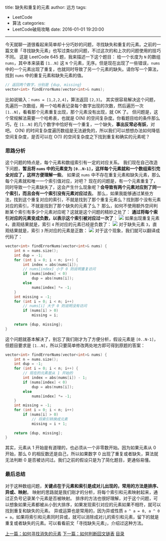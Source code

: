 title: 缺失和重复的元素
author: 远方
tags:
  - LeetCode
  - 算法
categories:
  - LeetCode破局攻略
date: 2016-01-01 19:20:00
---
今天就聊一道很看起来简单却十分巧妙的问题，寻找缺失和重复的元素。之前的一篇文章「寻找缺失元素」也写过类似的问题，不过这次的和上次的问题使用的技巧不同。
这是 LeetCode 645 题，我来描述一下这个题目：
给一个长度为 `N` 的数组 `nums`，其中本来装着 `[1..N]` 这 `N` 个元素，无序。但是现在出现了一些错误，`nums` 中的一个元素出现了重复，也就同时导致了另一个元素的缺失。请你写一个算法，找到 `nums` 中的重复元素和缺失元素的值。
```cpp
// 返回两个数字，分别是 {dup, missing}
vector<int> findErrorNums(vector<int>& nums);
```
比如说输入：`nums = [1,2,2,4]`，算法返回 `[2,3]`。
其实很容易解决这个问题，先遍历一次数组，用一个哈希表记录每个数字出现的次数，然后遍历一次 `[1..N]`，看看那个元素重复出现，那个元素没有出现，就 OK 了。
但问题是，这个常规解法需要一个哈希表，也就是 O(N) 的空间复杂度。你看题目给的条件那么巧，在 `[1..N]` 的几个数字中恰好有一个重复，一个缺失，**事出反常必有妖**，对吧。
O(N) 的时间复杂度遍历数组是无法避免的，所以我们可以想想办法如何降低空间复杂度，是否可以在 O(1) 的空间复杂度之下找到重复和确实的元素呢？
### 思路分析
这个问题的特点是，每个元素和数组索引有一定的对应关系。
我们现在自己改造下问题，**暂且将 `nums` 中的元素变为 `[0..N-1]`，这样每个元素就和一个数组索引完全对应了，这样方便理解一些**。
如果说 `nums` 中不存在重复元素和缺失元素，那么每个元素就和唯一一个索引值对应，对吧？
现在的问题是，有一个元素重复了，同时导致一个元素缺失了，这会产生什么现象呢？**会导致有两个元素对应到了同一个索引，而且会有一个索引没有元素对应过去**。
那么，如果我能够通过某些方法，找到这个重复对应的索引，不就是找到了那个重复元素么？找到那个没有元素对应的索引，不就是找到了那个缺失的元素了么？
那么，如何不使用额外空间判断某个索引有多少个元素对应呢？这就是这个问题的精妙之处了：
**通过将每个索引对应的元素变成负数，以表示这个索引被对应过一次了**：
![](/images/LeetCode破局攻略/dupmissing/1.gif)
如果出现重复元素 `4`，直观结果就是，索引 `4` 所对应的元素已经是负数了：
![](/images/LeetCode破局攻略/dupmissing/2.jpg)
对于缺失元素 `3`，直观结果就是，索引 `3` 所对应的元素是正数：
![](/images/LeetCode破局攻略/dupmissing/3.jpg)
对于这个现象，我们就可以翻译成代码了：
```cpp
vector<int> findErrorNums(vector<int>& nums) {
    int n = nums.size();
    int dup = -1;
    for (int i = 0; i < n; i++) {
        int index = abs(nums[i]);
        // nums[index] 小于 0 则说明重复访问
        if (nums[index] < 0)
            dup = abs(nums[i]);
        else
            nums[index] *= -1;
    }
    int missing = -1;
    for (int i = 0; i < n; i++)
        // nums[i] 大于 0 则说明没有访问
        if (nums[i] > 0)
            missing = i;
    
    return {dup, missing};
}
```
这个问题就基本解决了，别忘了我们刚才为了方便分析，假设元素是 `[0..N-1]`，但题目要求是 `[1..N]`，所以只要简单修改两处地方即可得到原题的答案：
```cpp
vector<int> findErrorNums(vector<int>& nums) {
    int n = nums.size();
    int dup = -1;
    for (int i = 0; i < n; i++) {
        // 现在的元素是从 1 开始的
        int index = abs(nums[i]) - 1;
        if (nums[index] < 0)
            dup = abs(nums[i]);
        else
            nums[index] *= -1;
    }
    int missing = -1;
    for (int i = 0; i < n; i++)
        if (nums[i] > 0)
            // 将索引转换成元素
            missing = i + 1;
    
    return {dup, missing};
}
```
其实，元素从 1 开始是有道理的，也必须从一个非零数开始。因为如果元素从 0 开始，那么 0 的相反数还是自己，所以如果数字 0 出现了重复或者缺失，算法就无法判断 0 是否被访问过。我们之前的假设只是为了简化题目，更通俗易懂。
### 最后总结
对于这种数组问题，**关键点在于元素和索引是成对儿出现的，常用的方法是排序、异或、映射**。
映射的思路就是我们刚才的分析，将每个索引和元素映射起来，通过正负号记录某个元素是否被映射。
排序的方法也很好理解，对于这个问题，可以想象如果元素都被从小到大排序，如果发现索引对应的元素如果不相符，就可以找到重复和缺失的元素。
异或运算也是常用的，因为异或性质 `a ^ a = 0, a ^ 0 = a`，如果将索引和元素同时异或，就可以消除成对儿的索引和元素，留下的就是重复或者缺失的元素。可以看看前文「寻找缺失元素」，介绍过这种方法。




[上一篇：如何寻找消失的元素](/2016/01/01/高频面试系列/消失的元素)
[下一篇：如何判断回文链表](/2016/01/01/高频面试系列/判断回文链表)
[目录](/2050/08/05/LeetCode破局攻略#目录)